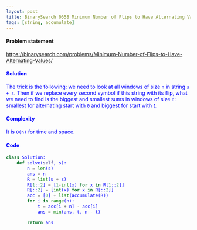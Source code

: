 ```yaml
---
layout: post
title: BinarySearch 0658 Minimum Number of Flips to Have Alternating Values
tags: [string, accumulate]
---
```


#### Problem statement

<a href="https://binarysearch.com/problems/Minimum-Number-of-Flips-to-Have-Alternating-Values/"> <font color = blue>https://binarysearch.com/problems/Minimum-Number-of-Flips-to-Have-Alternating-Values/

#### Solution
The trick is the following: we need to look at all windows of size `n` in string `s + s`. Then if we replace every second symbol if this string with its flip, what we need to find is the biggest and smallest sums in windows of size `n`: smallest for alternating start with `0` and biggest for start with `1`.

#### Complexity
It is `O(n)` for time and space.

#### Code
```python
class Solution:
    def solve(self, s):
        n = len(s)
        ans = n
        R = list(s + s)
        R[1::2] = [1-int(x) for x in R[1::2]]
        R[::2] = [int(x) for x in R[::2]]
        acc = [0] + list(accumulate(R))
        for i in range(n):
            t = acc[i + n] - acc[i]
            ans = min(ans, t, n - t)

        return ans
```
